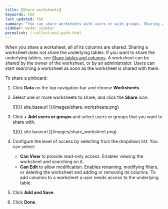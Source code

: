 ```yaml
---
title: [Share worksheets]
keywords: tbd
last_updated: tbd
summary: "You can share worksheets with users or with groups. Sharing a worksheet allows users to select it as a data source and search it."
sidebar: mydoc_sidebar
permalink: /:collection/:path.html
---
```

When you share a worksheet, all of its columns are shared. Sharing a worksheet does not share the underlying tables. If you want to share the underlying tables, see [Share tables and columns](share-source-tables.html#). A worksheet can be shared by the owner of the worksheet, or by an administrator. Users can start searching a worksheet as soon as the worksheet is shared with them.

To share a pinboard:

1. Click **Data** on the top navigation bar and choose **Worksheets**.

2. Select one or more worksheets to share, and click the **Share** icon.

    ![]({{ site.baseurl }}/images/share_worksheets.png)

3. Click **+ Add users or groups** and select users or groups that you want to share with.

    ![]({{ site.baseurl }}/images/share_worksheet.png)

4. Configure the level of access by selecting from the dropdown list. You can select:
    -   **Can View** to provide read-only access. Enables viewing the worksheet and searching on it.
    -   **Can Edit** to allow modification. Enables renaming, modifying filters, or deleting the worksheet and adding or removing its columns. To add columns to a worksheet a user needs access to the underlying table.
5. Click **Add and Save**.
6. Click **Done**.

